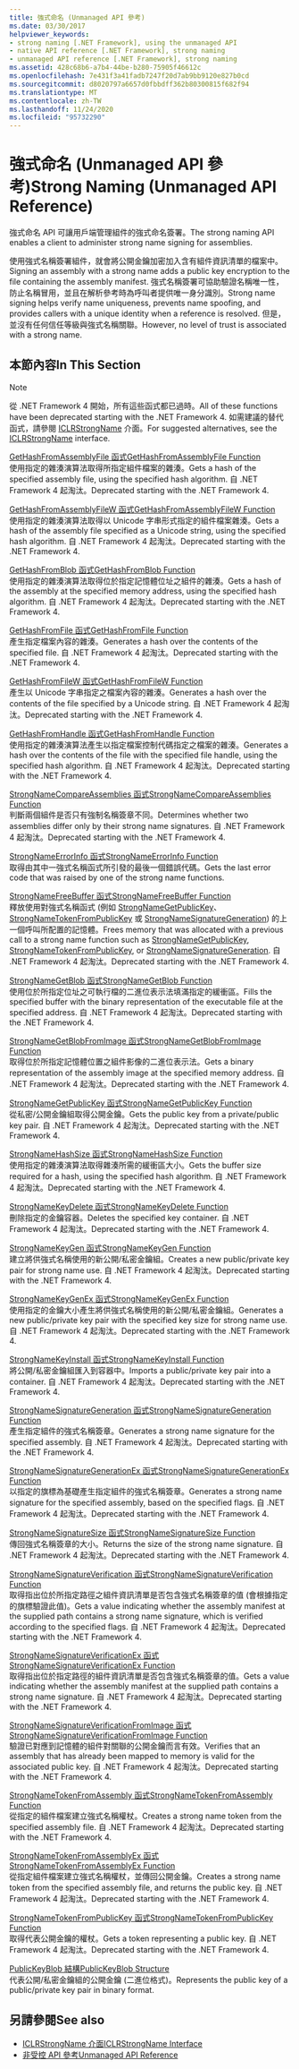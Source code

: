 ```yaml
---
title: 強式命名 (Unmanaged API 參考)
ms.date: 03/30/2017
helpviewer_keywords:
- strong naming [.NET Framework], using the unmanaged API
- native API reference [.NET Framework], strong naming
- unmanaged API reference [.NET Framework], strong naming
ms.assetid: 428c68b6-a7b4-44be-b280-75905f46612c
ms.openlocfilehash: 7e431f3a41fadb7247f20d7ab9bb9120e827b0cd
ms.sourcegitcommit: d8020797a6657d0fbbdff362b80300815f682f94
ms.translationtype: MT
ms.contentlocale: zh-TW
ms.lasthandoff: 11/24/2020
ms.locfileid: "95732290"
---
```

# <a name="strong-naming-unmanaged-api-reference"></a><span data-ttu-id="0cb00-102">強式命名 (Unmanaged API 參考)</span><span class="sxs-lookup"><span data-stu-id="0cb00-102">Strong Naming (Unmanaged API Reference)</span></span>

<span data-ttu-id="0cb00-103">強式命名 API 可讓用戶端管理組件的強式命名簽署。</span><span class="sxs-lookup"><span data-stu-id="0cb00-103">The strong naming API enables a client to administer strong name signing for assemblies.</span></span>  
  
 <span data-ttu-id="0cb00-104">使用強式名稱簽署組件，就會將公開金鑰加密加入含有組件資訊清單的檔案中。</span><span class="sxs-lookup"><span data-stu-id="0cb00-104">Signing an assembly with a strong name adds a public key encryption to the file containing the assembly manifest.</span></span> <span data-ttu-id="0cb00-105">強式名稱簽署可協助驗證名稱唯一性，防止名稱冒用，並且在解析參考時為呼叫者提供唯一身分識別。</span><span class="sxs-lookup"><span data-stu-id="0cb00-105">Strong name signing helps verify name uniqueness, prevents name spoofing, and provides callers with a unique identity when a reference is resolved.</span></span> <span data-ttu-id="0cb00-106">但是，並沒有任何信任等級與強式名稱關聯。</span><span class="sxs-lookup"><span data-stu-id="0cb00-106">However, no level of trust is associated with a strong name.</span></span>  
  
## <a name="in-this-section"></a><span data-ttu-id="0cb00-107">本節內容</span><span class="sxs-lookup"><span data-stu-id="0cb00-107">In This Section</span></span>  
  
> [!NOTE]
> <span data-ttu-id="0cb00-108">從 .NET Framework 4 開始，所有這些函式都已過時。</span><span class="sxs-lookup"><span data-stu-id="0cb00-108">All of these functions have been deprecated starting with the .NET Framework 4.</span></span> <span data-ttu-id="0cb00-109">如需建議的替代函式，請參閱 [ICLRStrongName](../hosting/iclrstrongname-interface.md) 介面。</span><span class="sxs-lookup"><span data-stu-id="0cb00-109">For suggested alternatives, see the [ICLRStrongName](../hosting/iclrstrongname-interface.md) interface.</span></span>  
  
 [<span data-ttu-id="0cb00-110">GetHashFromAssemblyFile 函式</span><span class="sxs-lookup"><span data-stu-id="0cb00-110">GetHashFromAssemblyFile Function</span></span>](gethashfromassemblyfile-function.md)  
 <span data-ttu-id="0cb00-111">使用指定的雜湊演算法取得所指定組件檔案的雜湊。</span><span class="sxs-lookup"><span data-stu-id="0cb00-111">Gets a hash of the specified assembly file, using the specified hash algorithm.</span></span> <span data-ttu-id="0cb00-112">自 .NET Framework 4 起淘汰。</span><span class="sxs-lookup"><span data-stu-id="0cb00-112">Deprecated starting with the .NET Framework 4.</span></span>  
  
 [<span data-ttu-id="0cb00-113">GetHashFromAssemblyFileW 函式</span><span class="sxs-lookup"><span data-stu-id="0cb00-113">GetHashFromAssemblyFileW Function</span></span>](gethashfromassemblyfilew-function.md)  
 <span data-ttu-id="0cb00-114">使用指定的雜湊演算法取得以 Unicode 字串形式指定的組件檔案雜湊。</span><span class="sxs-lookup"><span data-stu-id="0cb00-114">Gets a hash of the assembly file specified as a Unicode string, using the specified hash algorithm.</span></span> <span data-ttu-id="0cb00-115">自 .NET Framework 4 起淘汰。</span><span class="sxs-lookup"><span data-stu-id="0cb00-115">Deprecated starting with the .NET Framework 4.</span></span>  
  
 [<span data-ttu-id="0cb00-116">GetHashFromBlob 函式</span><span class="sxs-lookup"><span data-stu-id="0cb00-116">GetHashFromBlob Function</span></span>](gethashfromblob-function.md)  
 <span data-ttu-id="0cb00-117">使用指定的雜湊演算法取得位於指定記憶體位址之組件的雜湊。</span><span class="sxs-lookup"><span data-stu-id="0cb00-117">Gets a hash of the assembly at the specified memory address, using the specified hash algorithm.</span></span> <span data-ttu-id="0cb00-118">自 .NET Framework 4 起淘汰。</span><span class="sxs-lookup"><span data-stu-id="0cb00-118">Deprecated starting with the .NET Framework 4.</span></span>  
  
 [<span data-ttu-id="0cb00-119">GetHashFromFile 函式</span><span class="sxs-lookup"><span data-stu-id="0cb00-119">GetHashFromFile Function</span></span>](gethashfromfile-function.md)  
 <span data-ttu-id="0cb00-120">產生指定檔案內容的雜湊。</span><span class="sxs-lookup"><span data-stu-id="0cb00-120">Generates a hash over the contents of the specified file.</span></span>  <span data-ttu-id="0cb00-121">自 .NET Framework 4 起淘汰。</span><span class="sxs-lookup"><span data-stu-id="0cb00-121">Deprecated starting with the .NET Framework 4.</span></span>  
  
 [<span data-ttu-id="0cb00-122">GetHashFromFileW 函式</span><span class="sxs-lookup"><span data-stu-id="0cb00-122">GetHashFromFileW Function</span></span>](gethashfromfilew-function.md)  
 <span data-ttu-id="0cb00-123">產生以 Unicode 字串指定之檔案內容的雜湊。</span><span class="sxs-lookup"><span data-stu-id="0cb00-123">Generates a hash over the contents of the file specified by a Unicode string.</span></span> <span data-ttu-id="0cb00-124">自 .NET Framework 4 起淘汰。</span><span class="sxs-lookup"><span data-stu-id="0cb00-124">Deprecated starting with the .NET Framework 4.</span></span>  
  
 [<span data-ttu-id="0cb00-125">GetHashFromHandle 函式</span><span class="sxs-lookup"><span data-stu-id="0cb00-125">GetHashFromHandle Function</span></span>](gethashfromhandle-function.md)  
 <span data-ttu-id="0cb00-126">使用指定的雜湊演算法產生以指定檔案控制代碼指定之檔案的雜湊。</span><span class="sxs-lookup"><span data-stu-id="0cb00-126">Generates a hash over the contents of the file with the specified file handle, using the specified hash algorithm.</span></span>  <span data-ttu-id="0cb00-127">自 .NET Framework 4 起淘汰。</span><span class="sxs-lookup"><span data-stu-id="0cb00-127">Deprecated starting with the .NET Framework 4.</span></span>  
  
 [<span data-ttu-id="0cb00-128">StrongNameCompareAssemblies 函式</span><span class="sxs-lookup"><span data-stu-id="0cb00-128">StrongNameCompareAssemblies Function</span></span>](strongnamecompareassemblies-function.md)  
 <span data-ttu-id="0cb00-129">判斷兩個組件是否只有強制名稱簽章不同。</span><span class="sxs-lookup"><span data-stu-id="0cb00-129">Determines whether two assemblies differ only by their strong name signatures.</span></span> <span data-ttu-id="0cb00-130">自 .NET Framework 4 起淘汰。</span><span class="sxs-lookup"><span data-stu-id="0cb00-130">Deprecated starting with the .NET Framework 4.</span></span>  
  
 [<span data-ttu-id="0cb00-131">StrongNameErrorInfo 函式</span><span class="sxs-lookup"><span data-stu-id="0cb00-131">StrongNameErrorInfo Function</span></span>](strongnameerrorinfo-function.md)  
 <span data-ttu-id="0cb00-132">取得由其中一強式名稱函式所引發的最後一個錯誤代碼。</span><span class="sxs-lookup"><span data-stu-id="0cb00-132">Gets the last error code that was raised by one of the strong name functions.</span></span>  
  
 [<span data-ttu-id="0cb00-133">StrongNameFreeBuffer 函式</span><span class="sxs-lookup"><span data-stu-id="0cb00-133">StrongNameFreeBuffer Function</span></span>](strongnamefreebuffer-function.md)  
 <span data-ttu-id="0cb00-134">釋放使用對強式名稱函式 (例如 [StrongNameGetPublicKey](strongnamegetpublickey-function.md)、[StrongNameTokenFromPublicKey](strongnametokenfrompublickey-function.md) 或 [StrongNameSignatureGeneration](strongnamesignaturegeneration-function.md)) 的上一個呼叫所配置的記憶體。</span><span class="sxs-lookup"><span data-stu-id="0cb00-134">Frees memory that was allocated with a previous call to a strong name function such as [StrongNameGetPublicKey](strongnamegetpublickey-function.md), [StrongNameTokenFromPublicKey](strongnametokenfrompublickey-function.md), or [StrongNameSignatureGeneration](strongnamesignaturegeneration-function.md).</span></span>   <span data-ttu-id="0cb00-135">自 .NET Framework 4 起淘汰。</span><span class="sxs-lookup"><span data-stu-id="0cb00-135">Deprecated starting with the .NET Framework 4.</span></span>  
  
 [<span data-ttu-id="0cb00-136">StrongNameGetBlob 函式</span><span class="sxs-lookup"><span data-stu-id="0cb00-136">StrongNameGetBlob Function</span></span>](strongnamegetblob-function.md)  
 <span data-ttu-id="0cb00-137">使用位於所指定位址之可執行檔的二進位表示法填滿指定的緩衝區。</span><span class="sxs-lookup"><span data-stu-id="0cb00-137">Fills the specified buffer with the binary representation of the executable file at the specified address.</span></span> <span data-ttu-id="0cb00-138">自 .NET Framework 4 起淘汰。</span><span class="sxs-lookup"><span data-stu-id="0cb00-138">Deprecated starting with the .NET Framework 4.</span></span>  
  
 [<span data-ttu-id="0cb00-139">StrongNameGetBlobFromImage 函式</span><span class="sxs-lookup"><span data-stu-id="0cb00-139">StrongNameGetBlobFromImage Function</span></span>](strongnamegetblobfromimage-function.md)  
 <span data-ttu-id="0cb00-140">取得位於所指定記憶體位置之組件影像的二進位表示法。</span><span class="sxs-lookup"><span data-stu-id="0cb00-140">Gets a binary representation of the assembly image at the specified memory address.</span></span> <span data-ttu-id="0cb00-141">自 .NET Framework 4 起淘汰。</span><span class="sxs-lookup"><span data-stu-id="0cb00-141">Deprecated starting with the .NET Framework 4.</span></span>  
  
 [<span data-ttu-id="0cb00-142">StrongNameGetPublicKey 函式</span><span class="sxs-lookup"><span data-stu-id="0cb00-142">StrongNameGetPublicKey Function</span></span>](strongnamegetpublickey-function.md)  
 <span data-ttu-id="0cb00-143">從私密/公開金鑰組取得公開金鑰。</span><span class="sxs-lookup"><span data-stu-id="0cb00-143">Gets the public key from a private/public key pair.</span></span> <span data-ttu-id="0cb00-144">自 .NET Framework 4 起淘汰。</span><span class="sxs-lookup"><span data-stu-id="0cb00-144">Deprecated starting with the .NET Framework 4.</span></span>  
  
 [<span data-ttu-id="0cb00-145">StrongNameHashSize 函式</span><span class="sxs-lookup"><span data-stu-id="0cb00-145">StrongNameHashSize Function</span></span>](strongnamehashsize-function.md)  
 <span data-ttu-id="0cb00-146">使用指定的雜湊演算法取得雜湊所需的緩衝區大小。</span><span class="sxs-lookup"><span data-stu-id="0cb00-146">Gets the buffer size required for a hash, using the specified hash algorithm.</span></span>  <span data-ttu-id="0cb00-147">自 .NET Framework 4 起淘汰。</span><span class="sxs-lookup"><span data-stu-id="0cb00-147">Deprecated starting with the .NET Framework 4.</span></span>  
  
 [<span data-ttu-id="0cb00-148">StrongNameKeyDelete 函式</span><span class="sxs-lookup"><span data-stu-id="0cb00-148">StrongNameKeyDelete Function</span></span>](strongnamekeydelete-function.md)  
 <span data-ttu-id="0cb00-149">刪除指定的金鑰容器。</span><span class="sxs-lookup"><span data-stu-id="0cb00-149">Deletes the specified key container.</span></span> <span data-ttu-id="0cb00-150">自 .NET Framework 4 起淘汰。</span><span class="sxs-lookup"><span data-stu-id="0cb00-150">Deprecated starting with the .NET Framework 4.</span></span>  
  
 [<span data-ttu-id="0cb00-151">StrongNameKeyGen 函式</span><span class="sxs-lookup"><span data-stu-id="0cb00-151">StrongNameKeyGen Function</span></span>](strongnamekeygen-function.md)  
 <span data-ttu-id="0cb00-152">建立將供強式名稱使用的新公開/私密金鑰組。</span><span class="sxs-lookup"><span data-stu-id="0cb00-152">Creates a new public/private key pair for strong name use.</span></span>  <span data-ttu-id="0cb00-153">自 .NET Framework 4 起淘汰。</span><span class="sxs-lookup"><span data-stu-id="0cb00-153">Deprecated starting with the .NET Framework 4.</span></span>  
  
 [<span data-ttu-id="0cb00-154">StrongNameKeyGenEx 函式</span><span class="sxs-lookup"><span data-stu-id="0cb00-154">StrongNameKeyGenEx Function</span></span>](strongnamekeygenex-function.md)  
 <span data-ttu-id="0cb00-155">使用指定的金鑰大小產生將供強式名稱使用的新公開/私密金鑰組。</span><span class="sxs-lookup"><span data-stu-id="0cb00-155">Generates a new public/private key pair with the specified key size for strong name use.</span></span> <span data-ttu-id="0cb00-156">自 .NET Framework 4 起淘汰。</span><span class="sxs-lookup"><span data-stu-id="0cb00-156">Deprecated starting with the .NET Framework 4.</span></span>  
  
 [<span data-ttu-id="0cb00-157">StrongNameKeyInstall 函式</span><span class="sxs-lookup"><span data-stu-id="0cb00-157">StrongNameKeyInstall Function</span></span>](strongnamekeyinstall-function.md)  
 <span data-ttu-id="0cb00-158">將公開/私密金鑰組匯入到容器中。</span><span class="sxs-lookup"><span data-stu-id="0cb00-158">Imports a public/private key pair into a container.</span></span>  <span data-ttu-id="0cb00-159">自 .NET Framework 4 起淘汰。</span><span class="sxs-lookup"><span data-stu-id="0cb00-159">Deprecated starting with the .NET Framework 4.</span></span>  
  
 [<span data-ttu-id="0cb00-160">StrongNameSignatureGeneration 函式</span><span class="sxs-lookup"><span data-stu-id="0cb00-160">StrongNameSignatureGeneration Function</span></span>](strongnamesignaturegeneration-function.md)  
 <span data-ttu-id="0cb00-161">產生指定組件的強式名稱簽章。</span><span class="sxs-lookup"><span data-stu-id="0cb00-161">Generates a strong name signature for the specified assembly.</span></span>   <span data-ttu-id="0cb00-162">自 .NET Framework 4 起淘汰。</span><span class="sxs-lookup"><span data-stu-id="0cb00-162">Deprecated starting with the .NET Framework 4.</span></span>  
  
 [<span data-ttu-id="0cb00-163">StrongNameSignatureGenerationEx 函式</span><span class="sxs-lookup"><span data-stu-id="0cb00-163">StrongNameSignatureGenerationEx Function</span></span>](strongnamesignaturegenerationex-function.md)  
 <span data-ttu-id="0cb00-164">以指定的旗標為基礎產生指定組件的強式名稱簽章。</span><span class="sxs-lookup"><span data-stu-id="0cb00-164">Generates a strong name signature for the specified assembly, based on the specified flags.</span></span>    <span data-ttu-id="0cb00-165">自 .NET Framework 4 起淘汰。</span><span class="sxs-lookup"><span data-stu-id="0cb00-165">Deprecated starting with the .NET Framework 4.</span></span>  
  
 [<span data-ttu-id="0cb00-166">StrongNameSignatureSize 函式</span><span class="sxs-lookup"><span data-stu-id="0cb00-166">StrongNameSignatureSize Function</span></span>](strongnamesignaturesize-function.md)  
 <span data-ttu-id="0cb00-167">傳回強式名稱簽章的大小。</span><span class="sxs-lookup"><span data-stu-id="0cb00-167">Returns the size of the strong name signature.</span></span> <span data-ttu-id="0cb00-168">自 .NET Framework 4 起淘汰。</span><span class="sxs-lookup"><span data-stu-id="0cb00-168">Deprecated starting with the .NET Framework 4.</span></span>  
  
 [<span data-ttu-id="0cb00-169">StrongNameSignatureVerification 函式</span><span class="sxs-lookup"><span data-stu-id="0cb00-169">StrongNameSignatureVerification Function</span></span>](strongnamesignatureverification-function.md)  
 <span data-ttu-id="0cb00-170">取得指出位於所指定路徑之組件資訊清單是否包含強式名稱簽章的值 (會根據指定的旗標驗證此值)。</span><span class="sxs-lookup"><span data-stu-id="0cb00-170">Gets a value indicating whether the assembly manifest at the supplied path contains a strong name signature, which is verified according to the specified flags.</span></span> <span data-ttu-id="0cb00-171">自 .NET Framework 4 起淘汰。</span><span class="sxs-lookup"><span data-stu-id="0cb00-171">Deprecated starting with the .NET Framework 4.</span></span>  
  
 [<span data-ttu-id="0cb00-172">StrongNameSignatureVerificationEx 函式</span><span class="sxs-lookup"><span data-stu-id="0cb00-172">StrongNameSignatureVerificationEx Function</span></span>](strongnamesignatureverificationex-function.md)  
 <span data-ttu-id="0cb00-173">取得指出位於指定路徑的組件資訊清單是否包含強式名稱簽章的值。</span><span class="sxs-lookup"><span data-stu-id="0cb00-173">Gets a value indicating whether the assembly manifest at the supplied path contains a strong name signature.</span></span>  <span data-ttu-id="0cb00-174">自 .NET Framework 4 起淘汰。</span><span class="sxs-lookup"><span data-stu-id="0cb00-174">Deprecated starting with the .NET Framework 4.</span></span>  
  
 [<span data-ttu-id="0cb00-175">StrongNameSignatureVerificationFromImage 函式</span><span class="sxs-lookup"><span data-stu-id="0cb00-175">StrongNameSignatureVerificationFromImage Function</span></span>](strongnamesignatureverificationfromimage-function.md)  
 <span data-ttu-id="0cb00-176">驗證已對應到記憶體的組件對關聯的公開金鑰而言有效。</span><span class="sxs-lookup"><span data-stu-id="0cb00-176">Verifies that an assembly that has already been mapped to memory is valid for the associated public key.</span></span> <span data-ttu-id="0cb00-177">自 .NET Framework 4 起淘汰。</span><span class="sxs-lookup"><span data-stu-id="0cb00-177">Deprecated starting with the .NET Framework 4.</span></span>  
  
 [<span data-ttu-id="0cb00-178">StrongNameTokenFromAssembly 函式</span><span class="sxs-lookup"><span data-stu-id="0cb00-178">StrongNameTokenFromAssembly Function</span></span>](strongnametokenfromassembly-function.md)  
 <span data-ttu-id="0cb00-179">從指定的組件檔案建立強式名稱權杖。</span><span class="sxs-lookup"><span data-stu-id="0cb00-179">Creates a strong name token from the specified assembly file.</span></span>  <span data-ttu-id="0cb00-180">自 .NET Framework 4 起淘汰。</span><span class="sxs-lookup"><span data-stu-id="0cb00-180">Deprecated starting with the .NET Framework 4.</span></span>  
  
 [<span data-ttu-id="0cb00-181">StrongNameTokenFromAssemblyEx 函式</span><span class="sxs-lookup"><span data-stu-id="0cb00-181">StrongNameTokenFromAssemblyEx Function</span></span>](strongnametokenfromassemblyex-function.md)  
 <span data-ttu-id="0cb00-182">從指定組件檔案建立強式名稱權杖，並傳回公開金鑰。</span><span class="sxs-lookup"><span data-stu-id="0cb00-182">Creates a strong name token from the specified assembly file, and returns the public key.</span></span> <span data-ttu-id="0cb00-183">自 .NET Framework 4 起淘汰。</span><span class="sxs-lookup"><span data-stu-id="0cb00-183">Deprecated starting with the .NET Framework 4.</span></span>  
  
 [<span data-ttu-id="0cb00-184">StrongNameTokenFromPublicKey 函式</span><span class="sxs-lookup"><span data-stu-id="0cb00-184">StrongNameTokenFromPublicKey Function</span></span>](strongnametokenfrompublickey-function.md)  
 <span data-ttu-id="0cb00-185">取得代表公開金鑰的權杖。</span><span class="sxs-lookup"><span data-stu-id="0cb00-185">Gets a token representing a public key.</span></span> <span data-ttu-id="0cb00-186">自 .NET Framework 4 起淘汰。</span><span class="sxs-lookup"><span data-stu-id="0cb00-186">Deprecated starting with the .NET Framework 4.</span></span>  
  
 [<span data-ttu-id="0cb00-187">PublicKeyBlob 結構</span><span class="sxs-lookup"><span data-stu-id="0cb00-187">PublicKeyBlob Structure</span></span>](publickeyblob-structure.md)  
 <span data-ttu-id="0cb00-188">代表公開/私密金鑰組的公開金鑰 (二進位格式)。</span><span class="sxs-lookup"><span data-stu-id="0cb00-188">Represents the public key of a public/private key pair in binary format.</span></span>  
  
## <a name="see-also"></a><span data-ttu-id="0cb00-189">另請參閱</span><span class="sxs-lookup"><span data-stu-id="0cb00-189">See also</span></span>

- [<span data-ttu-id="0cb00-190">ICLRStrongName 介面</span><span class="sxs-lookup"><span data-stu-id="0cb00-190">ICLRStrongName Interface</span></span>](../hosting/iclrstrongname-interface.md)
- [<span data-ttu-id="0cb00-191">非受控 API 參考</span><span class="sxs-lookup"><span data-stu-id="0cb00-191">Unmanaged API Reference</span></span>](../index.md)
